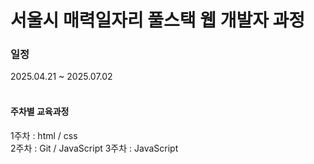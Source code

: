 # 서울시 매력일자리 풀스택 웹 개발자 과정

### 일정
2025.04.21 ~ 2025.07.02
<br>
<br>

#### 주차별 교육과정
1주차 : html / css <br>
2주차 : Git / JavaScript
3주차 : JavaScript
